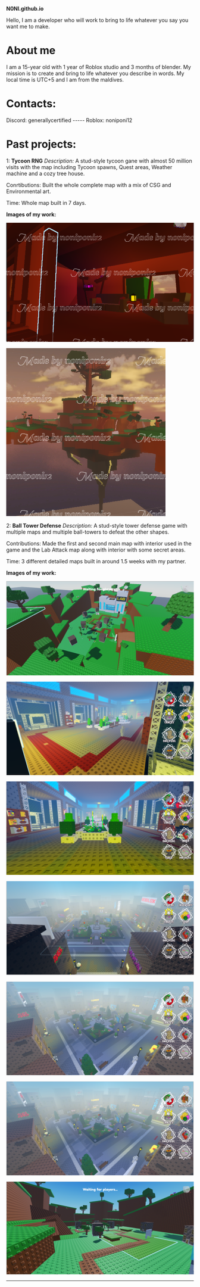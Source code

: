**N0Nl.github.io**

Hello, I am a developer who will work to bring to life whatever you say you want me to make.

# About me
I am a 15-year old with 1 year of Roblox studio and 3 months of blender.
My mission is to create and bring to life whatever you describe in words.
My local time is UTC+5 and I am from the maldives.

# Contacts:

Discord: generallycertified ----- Roblox: noniponi12

# Past projects:

1: **Tycoon RNG**
*Description:*  A stud-style tycoon gane with almost 50 million visits with the map including Tycoon spawns,
Quest areas, Weather machine and a cozy tree house.

Conrtibutions: Built the whole complete map with a mix of CSG and Environmental art.

Time: Whole map built in 7 days.

**Images of my work:**

![image alt](https://github.com/N0Nl/N0Nl.github.io/blob/main/unnamed.png?raw=true)

![image alt](https://github.com/N0Nl/N0Nl.github.io/blob/main/unnamed%20(1).png?raw=true)

2: **Ball Tower Defense**
*Description:* A stud-style tower defense game with multiple maps and multiple ball-towers to defeat the other shapes.

Contributions: Made the first and second main map with interior used in the game 
and the Lab Attack map along with interior with some secret areas. 

Time: 3 different detailed maps built in around 1.5 weeks with my partner.

**Images of my work:**

![image alt](https://github.com/N0Nl/N0Nl.github.io/blob/main/image.png?raw=true)

![image alt](https://github.com/N0Nl/N0Nl.github.io/blob/main/image%20(6).png?raw=true)

![image alt](https://github.com/N0Nl/N0Nl.github.io/blob/main/image%20(5).png?raw=true)

![image alt](https://github.com/N0Nl/N0Nl.github.io/blob/main/image%20(4).png?raw=true)

![image alt](https://github.com/N0Nl/N0Nl.github.io/blob/main/image%20(3).png?raw=true)

![image alt](https://github.com/N0Nl/N0Nl.github.io/blob/main/image%20(2).png?raw=true)

![image alt](https://github.com/N0Nl/N0Nl.github.io/blob/main/image%20(1).png?raw=true)


------------------------------








